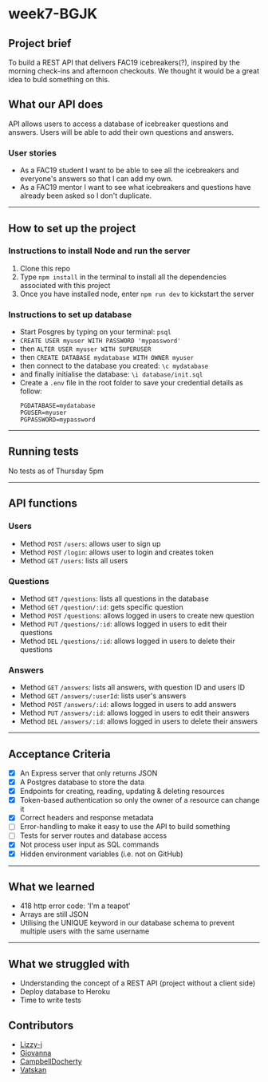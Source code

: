# week7-BGJK

## Project brief

To build a REST API that delivers FAC19 icebreakers(?), inspired by the morning check-ins and afternoon checkouts. We thought it would be a great idea to buld something on this.

## What our API does

API allows users to access a database of icebreaker questions and answers. Users will be able to add their own questions and answers.

### User stories
- As a FAC19 student I want to be able to see all the icebreakers and everyone's answers so that I can add my own.
- As a FAC19 mentor I want to see what icebreakers and questions have already been asked so I don't duplicate.

---

## How to set up the project
### Instructions to install Node and run the server
1. Clone this repo
2. Type `npm install` in the terminal to install all the dependencies associated with this project
3. Once you have installed node, enter `npm run dev` to kickstart the server

### Instructions to set up database

- Start Posgres by typing on your terminal: `psql`
- `CREATE USER myuser WITH PASSWORD 'mypassword'`
- then `ALTER USER myuser WITH SUPERUSER`
- then `CREATE DATABASE mydatabase WITH OWNER myuser`
- then connect to the database you created: `\c mydatabase`
- and finally initialise the database: `\i database/init.sql`
- Create a `.env` file in the root folder to save your credential details as follow:
  ```
  PGDATABASE=mydatabase
  PGUSER=myuser
  PGPASSWORD=mypassword
  ```

---

## Running tests
No tests as of Thursday 5pm

---

## API functions

### Users
- Method `POST` `/users`: allows user to sign up 
- Method `POST` `/login`: allows user to login and creates token
- Method `GET` `/users`: lists all users

### Questions
- Method `GET` `/questions`: lists all questions in the database
- Method `GET` `/question/:id`: gets specific question
- Method `POST` `/questions`: allows logged in users to create new question
- Method `PUT` `/questions/:id`: allows logged in users to edit their questions
- Method `DEL` `/questions/:id`: allows logged in users to delete their questions

### Answers
- Method `GET` `/answers`: lists all answers, with question ID and users ID
- Method `GET` `/answers/:userId`: lists user's answers 
- Method `POST` `/answers/:id`: allows logged in users to add answers
- Method `PUT` `/answers/:id`: allows logged in users to edit their answers
- Method `DEL` `/answers/:id`: allows logged in users to delete their answers

---

## Acceptance Criteria

- [x] An Express server that only returns JSON
- [x] A Postgres database to store the data
- [x] Endpoints for creating, reading, updating & deleting resources
- [x] Token-based authentication so only the owner of a resource can change it
- [x] Correct headers and response metadata
- [ ] Error-handling to make it easy to use the API to build something
- [ ] Tests for server routes and database access
- [x] Not process user input as SQL commands
- [x] Hidden environment variables (i.e. not on GitHub)

---

## What we learned

- 418 http error code: 'I'm a teapot'
- Arrays are still JSON
- Utilising the UNIQUE keyword in our database schema to prevent multiple users with the same username

---

## What we struggled with
- Understanding the concept of a REST API (project without a client side)
- Deploy database to Heroku
- Time to write tests

## Contributors

- [Lizzy-j](https://github.com/Lizzy-j)
- [Giovanna](https://github.com/glrta)
- [CampbellDocherty](https://github.com/CampbellDocherty)
- [Vatskan](https://github.com/VatsKan)
